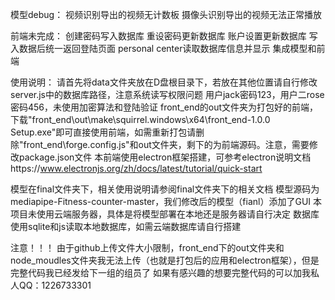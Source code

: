 模型debug：
视频识别导出的视频无计数板
摄像头识别导出的视频无法正常播放


前端未完成：
创建密码写入数据库
重设密码更新数据库
账户设置更新数据库
写入数据后统一返回登陆页面
personal center读取数据库信息并显示
集成模型和前端

使用说明：
请首先将data文件夹放在D盘根目录下，若放在其他位置请自行修改server.js中的数据库路径，注意系统读写权限问题
用户jack密码123，用户二rose密码456，未使用加密算法和登陆验证
front_end的out文件夹为打包好的前端，下载"front_end\out\make\squirrel.windows\x64\front_end-1.0.0 Setup.exe"即可直接使用前端，如需重新打包请删除"front_end\forge.config.js"和out文件夹，剩下的为前端源码。注意，需要修改package.json文件
本前端使用electron框架搭建，可参考electron说明文档https://www.electronjs.org/zh/docs/latest/tutorial/quick-start

模型在final文件夹下，相关使用说明请参阅final文件夹下的相关文档
模型源码为mediapipe-Fitness-counter-master，我们修改后的模型（fianl）添加了GUI
本项目未使用云端服务器，具体是将模型部署在本地还是服务器请自行决定
数据库使用sqlite和js读取本地数据库，如需云端数据库请自行搭建

注意！！！
由于github上传文件大小限制，front_end下的out文件夹和node_moudles文件夹我无法上传（也就是打包后的应用和electron框架），但是完整代码我已经发给下一组的组员了
如果有感兴趣的想要完整代码的可以加我私人QQ：1226733301
